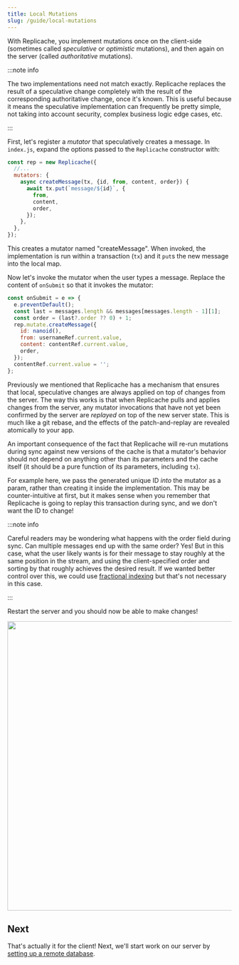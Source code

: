 ```yaml
---
title: Local Mutations
slug: /guide/local-mutations
---
```


With Replicache, you implement mutations once on the client-side (sometimes called _speculative_ or _optimistic_ mutations), and then again on the server (called _authoritative_ mutations).

:::note info

The two implementations need not match exactly. Replicache replaces the result of a speculative change completely with the result of the corresponding authoritative change, once it's known. This is useful because it means the speculative implementation can frequently be pretty simple, not taking into account security, complex business logic edge cases, etc.

:::

First, let's register a _mutator_ that speculatively creates a message. In `index.js`, expand the options passed to the `Replicache` constructor with:

```js
const rep = new Replicache({
  //...
  mutators: {
    async createMessage(tx, {id, from, content, order}) {
      await tx.put(`message/${id}`, {
        from,
        content,
        order,
      });
    },
  },
});
```

This creates a mutator named "createMessage". When invoked, the implementation is run within a transaction (`tx`) and it `put`s the new message into the local map.

Now let's invoke the mutator when the user types a message. Replace the content of `onSubmit` so that it invokes the mutator:

```js
const onSubmit = e => {
  e.preventDefault();
  const last = messages.length && messages[messages.length - 1][1];
  const order = (last?.order ?? 0) + 1;
  rep.mutate.createMessage({
    id: nanoid(),
    from: usernameRef.current.value,
    content: contentRef.current.value,
    order,
  });
  contentRef.current.value = '';
};
```

Previously we mentioned that Replicache has a mechanism that ensures that local, speculative changes are always applied on top of changes from the server. The way this works is that when Replicache pulls and applies changes from the server, any mutator invocations that have not yet been confirmed by the server are _replayed_ on top of the new server state. This is much like a git rebase, and the effects of the patch-and-replay are revealed atomically to your app.

An important consequence of the fact that Replicache will re-run mutations during sync against new versions of the cache is that a mutator's behavior should not depend on anything other than its parameters and the cache itself (it should be a pure function of its parameters, including `tx`).

For example here, we pass the generated unique ID _into_ the mutator as a param, rather than creating it inside the implementation. This may be counter-intuitive at first, but it makes sense when you remember that Replicache is going to replay this transaction during sync, and we don't want the ID to change!

:::note info

Careful readers may be wondering what happens with the order field during sync. Can multiple messages end up with the same order? Yes! But in this case, what the user likely wants is for their message to stay roughly at the same position in the stream, and using the client-specified order and sorting by that roughly achieves the desired result. If we wanted better control over this, we could use [fractional indexing](https://www.npmjs.com/package/fractional-indexing) but that's not necessary in this case.

:::

Restart the server and you should now be able to make changes!

<p class="text--center">
  <img src="/img/setup/local-mutation.gif" width="650"/>
</p>

## Next

That's actually it for the client! Next, we'll start work on our server by [setting up a remote database](./guide-database-setup.md).
